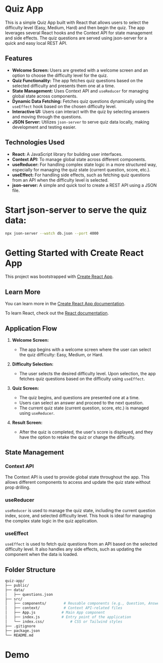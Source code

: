 # Quiz App

This is a simple Quiz App built with React that allows users to select the difficulty level (Easy, Medium, Hard) and then begin the quiz. The app leverages several React hooks and the Context API for state management and side effects. The quiz questions are served using json-server for a quick and easy local REST API.

## Features

- **Welcome Screen:** Users are greeted with a welcome screen and an option to choose the difficulty level for the quiz.
- **Quiz Functionality:** The app fetches quiz questions based on the selected difficulty and presents them one at a time.
- **State Management:** Uses Context API and `useReducer` for managing global state across components.
- **Dynamic Data Fetching:** Fetches quiz questions dynamically using the `useEffect` hook based on the chosen difficulty level.
- **Interactive UI:** Users can interact with the quiz by selecting answers and moving through the questions.
- **JSON Server:** Utilizes `json-server` to serve quiz data locally, making development and testing easier.

## Technologies Used

- **React:** A JavaScript library for building user interfaces.
- **Context API:** To manage global state across different components.
- **useReducer:** For handling complex state logic in a more structured way, especially for managing the quiz state (current question, score, etc.).
- **useEffect:** For handling side effects, such as fetching quiz questions from an API when the difficulty level is selected.
- **json-server:** A simple and quick tool to create a REST API using a JSON file.


# Start json-server to serve the quiz data:

```bash
npx json-server --watch db.json --port 4000
```
# Getting Started with Create React App

This project was bootstrapped with [Create React App](https://github.com/facebook/create-react-app).


## Learn More

You can learn more in the [Create React App documentation](https://facebook.github.io/create-react-app/docs/getting-started).

To learn React, check out the [React documentation](https://reactjs.org/).


## Application Flow

1. **Welcome Screen:**
   - The app begins with a welcome screen where the user can select the quiz difficulty: Easy, Medium, or Hard.

2. **Difficulty Selection:**
   - The user selects the desired difficulty level. Upon selection, the app fetches quiz questions based on the difficulty using `useEffect`.

3. **Quiz Screen:**
   - The quiz begins, and questions are presented one at a time.
   - Users can select an answer and proceed to the next question.
   - The current quiz state (current question, score, etc.) is managed using `useReducer`.

4. **Result Screen:**
   - After the quiz is completed, the user's score is displayed, and they have the option to retake the quiz or change the difficulty.

## State Management

### Context API

The Context API is used to provide global state throughout the app. This allows different components to access and update the quiz state without prop drilling.

### useReducer

`useReducer` is used to manage the quiz state, including the current question index, score, and selected difficulty level. This hook is ideal for managing the complex state logic in the quiz application.

### useEffect

`useEffect` is used to fetch quiz questions from an API based on the selected difficulty level. It also handles any side effects, such as updating the component when the data is loaded.

## Folder Structure

```bash
quiz-app/
├── public/
├── data/
│   ├── questions.json  
├── src/
│   ├── components/        # Reusable components (e.g., Question, Answer, Result)
│   ├── context/           # Context API-related files
│   ├── App.js            # Main App component
│   ├── index.js          # Entry point of the application
│   └── index.css/            # CSS or Tailwind styles
├── .gitignore
├── package.json
└── README.md
```
# Demo 
